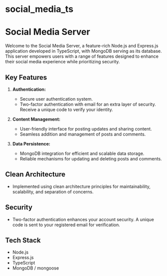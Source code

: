 # social_media_ts

# Social Media Server

Welcome to the Social Media Server, a feature-rich Node.js and Express.js application developed in TypeScript, with MongoDB serving as its database. This server empowers users with a range of features designed to enhance their social media experience while prioritizing security.

## Key Features

1. **Authentication:**
   - Secure user authentication system.
   - Two-factor authentication with email for an extra layer of security. Receive a unique code to verify your identity.

2. **Content Management:**
   - User-friendly interface for posting updates and sharing content.
   - Seamless addition and management of posts and comments.

3. **Data Persistence:**
   - MongoDB integration for efficient and scalable data storage.
   - Reliable mechanisms for updating and deleting posts and comments.

## Clean Architecture

- Implemented using clean architecture principles for maintainability, scalability, and separation of concerns.

## Security

- Two-factor authentication enhances your account security. A unique code is sent to your registered email for verification.

 

## Tech Stack

- Node.js
- Express.js
- TypeScript
- MongoDB / mongoose
